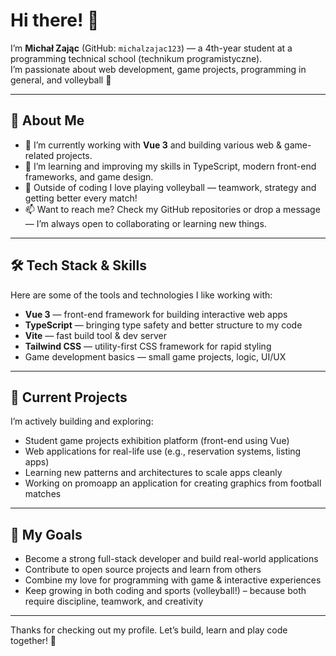 # Hi there! 👋  
I’m **Michał Zając** (GitHub: `michalzajac123`) — a 4th-year student at a programming technical school (technikum programistyczne).  
I’m passionate about web development, game projects, programming in general, and volleyball 🏐

---

## 🎯 About Me  
- 🔭 I’m currently working with **Vue 3** and building various web & game-related projects.  
- 🌱 I’m learning and improving my skills in TypeScript, modern front-end frameworks, and game design.  
- 🏐 Outside of coding I love playing volleyball — teamwork, strategy and getting better every match!  
- 📫 Want to reach me? Check my GitHub repositories or drop a message — I’m always open to collaborating or learning new things.

---

## 🛠 Tech Stack & Skills  
Here are some of the tools and technologies I like working with:  
- **Vue 3** — front-end framework for building interactive web apps  
- **TypeScript** — bringing type safety and better structure to my code  
- **Vite** — fast build tool & dev server  
- **Tailwind CSS** — utility-first CSS framework for rapid styling  
- Game development basics — small game projects, logic, UI/UX  

---

## 🚀 Current Projects  
I’m actively building and exploring:  
- Student game projects exhibition platform (front-end using Vue)  
- Web applications for real-life use (e.g., reservation systems, listing apps)  
- Learning new patterns and architectures to scale apps cleanly  
- Working on promoapp an application for creating graphics from football matches

---

## 🎯 My Goals  
- Become a strong full-stack developer and build real-world applications  
- Contribute to open source projects and learn from others  
- Combine my love for programming with game & interactive experiences  
- Keep growing in both coding and sports (volleyball!) – because both require discipline, teamwork, and creativity  

---

Thanks for checking out my profile. Let’s build, learn and play code together! 🚀  
